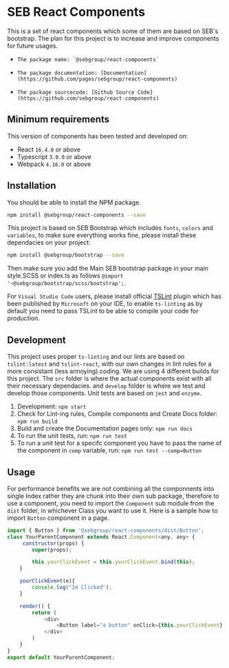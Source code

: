 # SEB React Components
This is a set of react components which some of them are based on SEB's bootstrap. The plan for this project is to increase and improve components for future usages.

-     The package name: `@sebgroup/react-components`
-     The package documentation: [Documentation](https://github.com/pages/sebgroup/react-components) 
-     The package sourcecode: [Github Source Code](https://github.com/sebgroup/react-components)

## Minimum requirements
This version of components has been tested and developed on:
-   React `16.4.0` or above
-   Typescript `3.0.0` or above
-   Webpack `4.16.0` or above

## Installation
You should be able to install the NPM package.
```bash
npm install @sebgroup/react-components --save
```

This project is based on SEB Bootstrap which includes `fonts`, `colors` and `variables`, to make sure everything works fine, please install these dependacies on your project:
```bash
npm install @sebgroup/bootstrap --save
```
Then make sure you add the Main SEB bootstrap package in your main style.SCSS or index.ts as follows
`@import '~@sebgroup/bootstrap/scss/bootstrap';`.

For `Visual Studio Code` users, please install official [TSLint](https://marketplace.visualstudio.com/items?itemName=ms-vscode.vscode-typescript-tslint-plugin) plugin which has been published by `Microsoft` on your IDE, to enable `ts-linting` as by default you need to pass TSLint to be able to compile your code for production.

## Development
This project uses proper `ts-linting` and our lints are based on `tslint:latest` and `tslint-react`, with our own changes in lint rules for a more consistant (less annoying) coding.
We are using 4 different builds for this project.
The `src` folder is where the actual components exist with all their necessary dependacies. and `develop` folder is where we test and develop those components. Unit tests are based on `jest` and `enzyme`.

1. Development: `npm start`
2. Check for Lint-ing rules, Compile components and Create Docs folder: `npm run build`
3. Build and create the Documentation pages only: `npm run docs` 
4. To run the unit tests, run: `npm run test`
5. To run a unit test for a specifc component you have to pass the name of the component in `comp` variable, run: `npm run test --comp=Button`

## Usage
For performance benefits we are not combining all the componnents into single Index rather they are chunk into their own sub package, therefore to use a component, you need to import the `Component` sub module from the `dist` folder, in whichever Class you want to use it. Here is a sample how to import `Button` component in a page. 

```javascript
import { Button } from '@sebgroup/react-components/dist/Button';
class YourParentComponent extends React.Component<any, any> {
     constructor(props) {
        super(props);

        this.yourClickEvent = this.yourClickEvent.bind(this);
    }

    yourClickEvent(e){
        console.log("Im Clicked");
    }

    render() {
        return (
            <div>
                <Button label="a button" onClick={this.yourClickEvent} />
            </div>
        )
    }
}
export default YourParentComponent;
```
